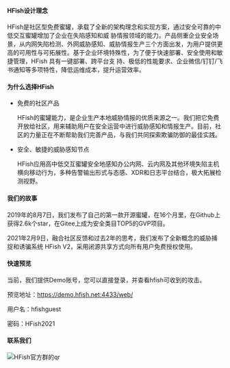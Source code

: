 #### HFish设计理念

HFish是社区型免费蜜罐，承载了全新的架构理念和实现方案，通过安全可靠的中低交互蜜罐增加了企业在失陷感知和威 胁情报领域的能力。产品侧重企业安全场景，从内网失陷检测、外网威胁感知、威胁情报生产三个方面出发，为用户提供更 高的可用性与可拓展性。基于企业环境特殊性，为了便于快速部署、安全使用和敏捷管理，HFish 具有一键部署、跨平台支 持、极低的性能要求、企业微信/钉钉/飞书通知等多项特性，降低运维成本，提升运营效率。



#### 为什么选择HFish

- 免费的社区产品

  HFish的蜜罐能力，是企业生产本地威胁情报的优质来源之一。我们把它免费开放给社区，用来辅助用户在安全运营中进行威胁感知和情报生产。目前，社区的力量正在不断帮助我们完善产品，与我们共同探索欺骗防御的最佳实践。

- 安全、敏捷的威胁感知节点

  HFish应用高中低交互蜜罐安全地感知办公内网、云内网及其他环境失陷主机横向移动行为，多种告警输出形式与态感、XDR和日志平台结合，极大拓展检测视野。



#### 我们的故事

2019年的8月7日，我们发布了自己的第一款开源蜜罐，在16个月里，在Github上获得2.6k个star，在Gitee上成为安全类目TOP5的GVP项目。 

2021年2月9日，融合社区反馈和过去2年的思考，我们发布了全新概念的威胁捕捉和诱骗系统 HFish V2，采用闭源共享方式向所有用户免费授权使用。



#### 快速预览

当前，我们提供Demo账号，您可以直接登录，并查看hfish可收到的攻击。

预览地址：https://demo.hfish.net:4433/web/

用户名：hfishguest

密码：HFish2021



#### 联系我们

![HFish官方群的qr](http://img.threatbook.cn/hfish/20210728203437.png)
